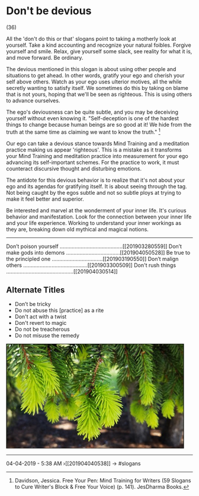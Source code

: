 # Don't be devious 
(36)

All the 'don't do this or that' slogans point to taking a motherly look at yourself. Take a kind accounting and recognize your natural foibles. Forgive yourself and smile. Relax, give yourself some slack, see reality for what it is, and move forward. Be ordinary. 

The devious mentioned in this slogan is about using other people and situations to get ahead. In other words, gratify your ego and cherish your self above others. Watch as your ego uses ulterior motives, all the while secretly wanting to satisfy itself. We sometimes do this by taking on blame that is not yours, hoping that we'll be seen as righteous. This is using others to advance ourselves. 

The ego's deviousness can be quite subtle, and you may be deceiving yourself without even knowing it. "Self-deception is one of the hardest things to change because human beings are so good at it! We hide from the truth at the same time as claiming we want to know the truth." [^1]

Our ego can take a devious stance towards Mind Training and a meditation practice making us appear 'righteous'. This is a mistake as it transforms your Mind Training and meditation practice into measurement for your ego advancing its self-important schemes. For the practice to work, it must counteract discursive thought and disturbing emotions.

The antidote for this devious behavior is to realize that it's not about your ego and its agendas for gratifying itself. It is about seeing through the tag. Not being caught by the egos subtle and not so subtle ploys at trying to make it feel better and superior. 

Be interested and marvel at the wonderment of your inner life.  It's curious behavior and manifestation. Look for the connection between your inner life and your life experience. Working to understand your inner workings as they are, breaking down old mythical and magical notions. 

[^1]: Davidson, Jessica. Free Your Pen: Mind Training for Writers (59 Slogans to Cure Writer's Block & Free Your Voice) (p. 141). JesDharma Books.

----------------------------------------------------------------

Don’t poison yourself ..........................................[[201903280559]]
Don’t make gods into demons ....................................[[201904050528]]
Be true to the principled one ..................................[[201903190550]]
Don’t malign others  ...........................................[[201903300509]]
Don't rush things  .............................................[[201904030514]]

## Alternate Titles
- Don’t be tricky
- Do not abuse this [practice] as a rite
- Don't act with a twist
- Don't revert to magic
- Do not be treacherous
- Do not misuse the remedy


![](media/20190520_093458.jpg)

----------------------------------------------------------------
04-04-2019 - 5:38 AM
›[[201904040538]]
→ #slogans


<div style="page-break-after: always;"></div>
